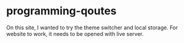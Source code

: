 # programming-qoutes
On this site, I wanted to try the theme switcher and local storage.
For website to work, it needs to be opened with live server.
